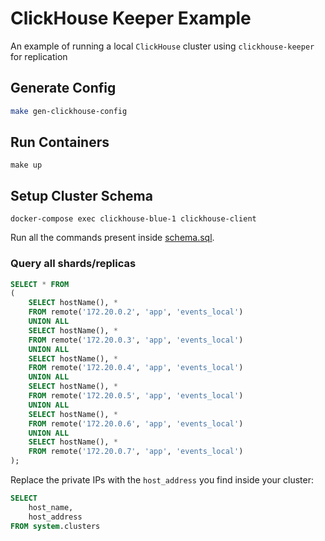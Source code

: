 # ClickHouse Keeper Example

An example of running a local `ClickHouse` cluster using `clickhouse-keeper` for replication

## Generate Config

```bash
make gen-clickhouse-config
```

## Run Containers

```
make up
```

## Setup Cluster Schema

```
docker-compose exec clickhouse-blue-1 clickhouse-client  
```

Run all the commands present inside [schema.sql](./schema.sql).

### Query all shards/replicas

```sql
SELECT * FROM
(
    SELECT hostName(), *
    FROM remote('172.20.0.2', 'app', 'events_local')
    UNION ALL
    SELECT hostName(), *
    FROM remote('172.20.0.3', 'app', 'events_local')
    UNION ALL
    SELECT hostName(), *
    FROM remote('172.20.0.4', 'app', 'events_local')
    UNION ALL
    SELECT hostName(), *
    FROM remote('172.20.0.5', 'app', 'events_local')
    UNION ALL
    SELECT hostName(), *
    FROM remote('172.20.0.6', 'app', 'events_local')
    UNION ALL
    SELECT hostName(), *
    FROM remote('172.20.0.7', 'app', 'events_local')
);
```

Replace the private IPs with the `host_address` you find inside your cluster:

```sql
SELECT
    host_name,
    host_address
FROM system.clusters
```
